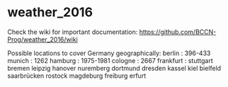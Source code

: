 # weather_2016

Check the wiki for important documentation: https://github.com/BCCN-Prog/weather_2016/wiki

Possible locations to cover Germany geographically:
berlin : 396-433
munich : 1262
hamburg : 1975-1981
cologne : 2667
frankfurt : 
stuttgart
bremen
leipzig
hanover
nuremberg
dortmund
dresden
kassel
kiel
bielfeld
saarbrücken
rostock
magdeburg
freiburg
erfurt
